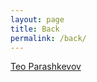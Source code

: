 ```yaml
---
layout: page
title: Back
permalink: /back/
---
```



[Teo Parashkevov](https://theoparashkevov.github.io)